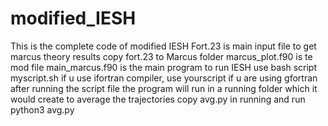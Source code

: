 # modified_IESH
This is the complete code of modified IESH
Fort.23 is main input file
to get marcus theory results copy fort.23 to Marcus folder
marcus_plot.f90 is te mod file main_marcus.f90 is the main program
to run IESH use bash script myscript.sh if u use ifortran compiler, use yourscript if u are using gfortran
after running the script file the program will run in a running folder which it would create
to average the trajectories copy avg.py in running and run python3 avg.py
